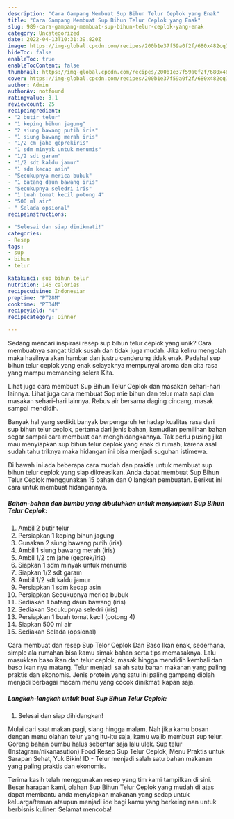 ```yaml
---
description: "Cara Gampang Membuat Sup Bihun Telur Ceplok yang Enak"
title: "Cara Gampang Membuat Sup Bihun Telur Ceplok yang Enak"
slug: 989-cara-gampang-membuat-sup-bihun-telur-ceplok-yang-enak
category: Uncategorized
date: 2022-04-13T10:31:39.820Z
image: https://img-global.cpcdn.com/recipes/200b1e37f59a0f2f/680x482cq70/sup-bihun-telur-ceplok-foto-resep-utama.jpg
hideToc: false
enableToc: true
enableTocContent: false
thumbnail: https://img-global.cpcdn.com/recipes/200b1e37f59a0f2f/680x482cq70/sup-bihun-telur-ceplok-foto-resep-utama.jpg
cover: https://img-global.cpcdn.com/recipes/200b1e37f59a0f2f/680x482cq70/sup-bihun-telur-ceplok-foto-resep-utama.jpg
author: Admin
authorAv: notfound
ratingvalue: 3.1
reviewcount: 25
recipeingredient:
- "2 butir telur"
- "1 keping bihun jagung"
- "2 siung bawang putih iris"
- "1 siung bawang merah iris"
- "1/2 cm jahe geprekiris"
- "1 sdm minyak untuk menumis"
- "1/2 sdt garam"
- "1/2 sdt kaldu jamur"
- "1 sdm kecap asin"
- "Secukupnya merica bubuk"
- "1 batang daun bawang iris"
- "Secukupnya seledri iris"
- "1 buah tomat kecil potong 4"
- "500 ml air"
- " Selada opsional"
recipeinstructions:

- "Selesai dan siap dinikmati!"
categories:
- Resep
tags:
- sup
- bihun
- telur

katakunci: sup bihun telur 
nutrition: 146 calories
recipecuisine: Indonesian
preptime: "PT28M"
cooktime: "PT34M"
recipeyield: "4"
recipecategory: Dinner

---
```





Sedang mencari inspirasi resep sup bihun telur ceplok yang unik? Cara membuatnya sangat tidak susah dan tidak juga mudah. Jika keliru mengolah maka hasilnya akan hambar dan justru cenderung tidak enak. Padahal sup bihun telur ceplok yang enak selayaknya mempunyai aroma dan cita rasa yang mampu memancing selera Kita.





Lihat juga cara membuat Sup Bihun Telur Ceplok dan masakan sehari-hari lainnya. Lihat juga cara membuat Sop mie bihun dan telur mata sapi dan masakan sehari-hari lainnya. Rebus air bersama daging cincang, masak sampai mendidih.

Banyak hal yang sedikit banyak berpengaruh terhadap kualitas rasa dari sup bihun telur ceplok, pertama dari jenis bahan, kemudian pemilihan bahan segar sampai cara membuat dan menghidangkannya. Tak perlu pusing jika mau menyiapkan sup bihun telur ceplok yang enak di rumah, karena asal sudah tahu triknya maka hidangan ini bisa menjadi suguhan istimewa.






Di bawah ini ada beberapa cara mudah dan praktis untuk membuat sup bihun telur ceplok yang siap dikreasikan. Anda dapat membuat Sup Bihun Telur Ceplok menggunakan 15 bahan dan 0 langkah pembuatan. Berikut ini cara untuk membuat hidangannya.

<!--inarticleads1-->

##### Bahan-bahan dan bumbu yang dibutuhkan untuk menyiapkan Sup Bihun Telur Ceplok:

1. Ambil 2 butir telur
1. Persiapkan 1 keping bihun jagung
1. Gunakan 2 siung bawang putih (iris)
1. Ambil 1 siung bawang merah (iris)
1. Ambil 1/2 cm jahe (geprek/iris)
1. Siapkan 1 sdm minyak untuk menumis
1. Siapkan 1/2 sdt garam
1. Ambil 1/2 sdt kaldu jamur
1. Persiapkan 1 sdm kecap asin
1. Persiapkan Secukupnya merica bubuk
1. Sediakan 1 batang daun bawang (iris)
1. Sediakan Secukupnya seledri (iris)
1. Persiapkan 1 buah tomat kecil (potong 4)
1. Siapkan 500 ml air
1. Sediakan  Selada (opsional)


Cara membuat dan resep Sup Telor Ceplok Dan Baso Ikan enak, sederhana, simple ala rumahan bisa kamu simak bahan serta tips memasaknya. Lalu masukkan baso ikan dan telur ceplok, masak hingga mendidih kembali dan baso ikan nya matang. Telur menjadi salah satu bahan makanan yang paling praktis dan ekonomis. Jenis protein yang satu ini paling gampang diolah menjadi berbagai macam menu yang cocok dinikmati kapan saja. 

<!--inarticleads2-->

##### Langkah-langkah untuk buat Sup Bihun Telur Ceplok:


1. Selesai dan siap dihidangkan!

Mulai dari saat makan pagi, siang hingga malam. Nah jika kamu bosan dengan menu olahan telur yang itu-itu saja, kamu wajib membuat sup telur. Goreng bahan bumbu halus sebentar saja lalu ulek. Sup telur (Instagram/nikanasution) Food Resep Sup Telur Ceplok, Menu Praktis untuk Sarapan Sehat, Yuk Bikin! ID - Telur menjadi salah satu bahan makanan yang paling praktis dan ekonomis. 

Terima kasih telah menggunakan resep yang tim kami tampilkan di sini. Besar harapan kami, olahan Sup Bihun Telur Ceplok yang mudah di atas dapat membantu anda menyiapkan makanan yang sedap untuk keluarga/teman ataupun menjadi ide bagi kamu yang berkeinginan untuk berbisnis kuliner. Selamat mencoba!
